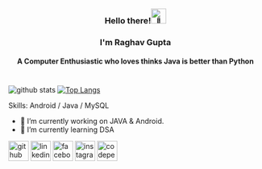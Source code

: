<h3 align="center">Hello there!<img height="30vh" src="https://camo.githubusercontent.com/e8e7b06ecf583bc040eb60e44eb5b8e0ecc5421320a92929ce21522dbc34c891/68747470733a2f2f6d656469612e67697068792e636f6d2f6d656469612f6876524a434c467a6361737252346961377a2f67697068792e676966" alt="👋"></h3>

<h3 align="center">I'm Raghav Gupta</h3>
<h4 align="center">A Computer Enthusiastic who loves thinks Java is better than Python</h4>
<h1 align="center"></h1>




![github stats](https://github-readme-stats.vercel.app/api?username=raghavguptaa&layout=compact&show_icons=true&title_color=fff&icon_color=79ff97&text_color=bfbfbf&bg_color=151515)
[![Top Langs](https://github-readme-stats.vercel.app/api/top-langs/?username=raghavguptaa&layout=compact)](https://github.com/raghavgupta/github-readme-stats)


Skills: Android / Java / MySQL

- 🔭 I’m currently working on JAVA & Android. 
- 🌱 I’m currently learning DSA 


[<img src='https://cdn.jsdelivr.net/npm/simple-icons@3.0.1/icons/github.svg' alt='github' height='40'>](https://github.com/raghavguptaa)  [<img src='https://cdn.jsdelivr.net/npm/simple-icons@3.0.1/icons/linkedin.svg' alt='linkedin' height='40'>](https://www.linkedin.com/in/raghav-gupta-b618471ab/)  [<img src='https://cdn.jsdelivr.net/npm/simple-icons@3.0.1/icons/facebook.svg' alt='facebook' height='40'>](https://www.facebook.com/raghav.raghav.5264)  [<img src='https://cdn.jsdelivr.net/npm/simple-icons@3.0.1/icons/instagram.svg' alt='instagram' height='40'>](https://www.instagram.com/raghavv.guptaa/)  [<img src='https://cdn.jsdelivr.net/npm/simple-icons@3.0.1/icons/codepen.svg' alt='codepen' height='40'>](https://codepen.io/raghavguptaa)  




